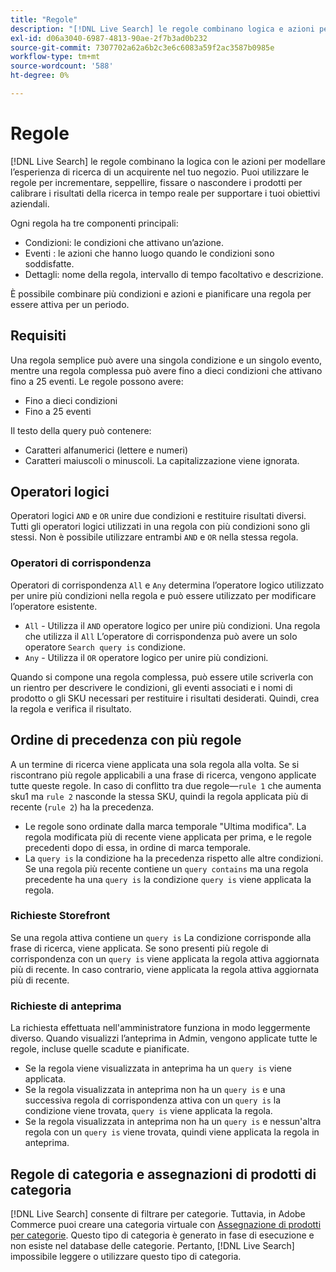 ```yaml
---
title: "Regole"
description: "[!DNL Live Search] le regole combinano logica e azioni per modellare l’esperienza di acquisto."
exl-id: d06a3040-6987-4813-90ae-2f7b3ad0b232
source-git-commit: 7307702a62a6b2c3e6c6083a59f2ac3587b0985e
workflow-type: tm+mt
source-wordcount: '588'
ht-degree: 0%

---
```


# Regole

[!DNL Live Search] le regole combinano la logica con le azioni per modellare l’esperienza di ricerca di un acquirente nel tuo negozio. Puoi utilizzare le regole per incrementare, seppellire, fissare o nascondere i prodotti per calibrare i risultati della ricerca in tempo reale per supportare i tuoi obiettivi aziendali.

Ogni regola ha tre componenti principali:

* Condizioni: le condizioni che attivano un’azione.
* Eventi : le azioni che hanno luogo quando le condizioni sono soddisfatte.
* Dettagli: nome della regola, intervallo di tempo facoltativo e descrizione.

È possibile combinare più condizioni e azioni e pianificare una regola per essere attiva per un periodo.

## Requisiti

Una regola semplice può avere una singola condizione e un singolo evento, mentre una regola complessa può avere fino a dieci condizioni che attivano fino a 25 eventi.
Le regole possono avere:

* Fino a dieci condizioni
* Fino a 25 eventi

Il testo della query può contenere:

* Caratteri alfanumerici (lettere e numeri)
* Caratteri maiuscoli o minuscoli. La capitalizzazione viene ignorata.

## Operatori logici

Operatori logici `AND` e `OR` unire due condizioni e restituire risultati diversi. Tutti gli operatori logici utilizzati in una regola con più condizioni sono gli stessi. Non è possibile utilizzare entrambi `AND` e `OR` nella stessa regola.

### Operatori di corrispondenza

Operatori di corrispondenza `All` e `Any` determina l’operatore logico utilizzato per unire più condizioni nella regola e può essere utilizzato per modificare l’operatore esistente.

* `All` - Utilizza il `AND` operatore logico per unire più condizioni. Una regola che utilizza il `All` L’operatore di corrispondenza può avere un solo operatore `Search query is` condizione.
* `Any` - Utilizza il `OR` operatore logico per unire più condizioni.

Quando si compone una regola complessa, può essere utile scriverla con un rientro per descrivere le condizioni, gli eventi associati e i nomi di prodotto o gli SKU necessari per restituire i risultati desiderati. Quindi, crea la regola e verifica il risultato.

## Ordine di precedenza con più regole

A un termine di ricerca viene applicata una sola regola alla volta.
Se si riscontrano più regole applicabili a una frase di ricerca, vengono applicate tutte queste regole. In caso di conflitto tra due regole—`rule 1` che aumenta sku1 ma `rule 2` nasconde la stessa SKU, quindi la regola applicata più di recente (`rule 2`) ha la precedenza.

* Le regole sono ordinate dalla marca temporale &quot;Ultima modifica&quot;. La regola modificata più di recente viene applicata per prima, e le regole precedenti dopo di essa, in ordine di marca temporale.
* La `query is` la condizione ha la precedenza rispetto alle altre condizioni. Se una regola più recente contiene un `query contains` ma una regola precedente ha una `query is` la condizione `query is` viene applicata la regola.

### Richieste Storefront

Se una regola attiva contiene un `query is` La condizione corrisponde alla frase di ricerca, viene applicata. Se sono presenti più regole di corrispondenza con un `query is` viene applicata la regola attiva aggiornata più di recente.
In caso contrario, viene applicata la regola attiva aggiornata più di recente.

### Richieste di anteprima

La richiesta effettuata nell&#39;amministratore funziona in modo leggermente diverso. Quando visualizzi l’anteprima in Admin, vengono applicate tutte le regole, incluse quelle scadute e pianificate.

* Se la regola viene visualizzata in anteprima ha un `query is` viene applicata.
* Se la regola visualizzata in anteprima non ha un `query is` e una successiva regola di corrispondenza attiva con un `query is` la condizione viene trovata, `query is` viene applicata la regola.
* Se la regola visualizzata in anteprima non ha un `query is` e nessun&#39;altra regola con un `query is` viene trovata, quindi viene applicata la regola in anteprima.

## Regole di categoria e assegnazioni di prodotti di categoria

[!DNL Live Search] consente di filtrare per categorie.
Tuttavia, in Adobe Commerce puoi creare una categoria virtuale con [Assegnazione di prodotti per categorie](https://experienceleague.adobe.com/docs/commerce-admin/catalog/categories/products-in-category/categories-product-assignments.html). Questo tipo di categoria è generato in fase di esecuzione e non esiste nel database delle categorie. Pertanto, [!DNL Live Search] impossibile leggere o utilizzare questo tipo di categoria.

